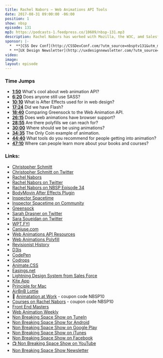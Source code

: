 ```yaml
---
title: Rachel Nabors — Web Animations API Tools
date: 2017-08-31 09:00:00 -06:00
position: 1
show: nbsp
episode: 131
mp3: https://podcasts-1.feedpress.co/10609/nbsp-131.mp3
description: Rachel Nabors has worked with Mozilla, the W3C, amd Salesforce. Currently, Rachel is a Program Manager on the Microsoft Edge Team representing Web design and animation communities.
sponsor: |-
  *  **[CSS Dev Conf](http://CSSDevConf.com/?utm_source=nbsptv131&utm_medium=podcast&utm_campaign=cssdevconf2017)** — Conference dedicated to CSS and its super friend technologies like JavaScript, Sass, npm, and more. A limited supply of Early Bird Tickets now on sale. [Register now!](http://CSSDevConf.com/?utm_source=nbsptv131&utm_medium=podcast&utm_campaign=cssdevconf2017)
  * **[UX Design Newsletter](http://uxdesignnewsletter.com/?utm_source=nbsptv131&utm_medium=podcast&utm_campaign=uxdesignnewsletter)** — A weekly free newsletter containing a collection of tutorials, articles, and videos about front-end design and development, plus tips on how to bring better engagement to the multi-device world curated by Christopher Schmitt. [Sign up now!](http://uxdesignnewsletter.com/?utm_source=nbsptv131&utm_medium=podcast&utm_campaign=uxdesignnewsletter)
video:
image:
layout: episode
---
```


### Time Jumps

* **[1:50](#t=1:50)** What's cool about web animation API?
* **[6:20](#t=6:20)** Does anyone still use SASS?
* **[10:10](#t=10:10)** What is After Effects used for in web design?
* **[17:24](#t=17:24)** Did we have Flash?
* **[18:40](#t=18:40)** Comparing Greensock to the Web Animation API.
* **[26:15](#t=26:15)** Does web animations have browser support?
* **[28:55](#t=28:55)** Are there polyfills we can reach for?
* **[30:00](#t=30:00)** Where should we be using animations?
* **[34:35](#t=34:35)** The Only Coin example of animation.
* **[44:40](#t=44:40)** What tools do you recommend for people getting into animation?
* **[47:10](#t=47:10)** Where can people learn more about your books and courses?


### Links:

* [Christopher Schmitt](http://Christopher.org)
* [Christopher Schmitt on Twitter](https://twitter.com/teleject)
* [Rachel Nabors](http://rachelnabors.com)
* [Rachel Nabors on Twitter](https://twitter.com/rachelnabors)
* [Rachel Nabors on NBSP Episode 34](https://goodstuff.fm/nbsp/34)
* [BodyMovin After Effects Plugin](https://github.com/bodymovin/bodymovin)
* [Inspector Spacetime](https://google.github.io/inspectorspacetime/)
* [Inspector Spacetime on Community](https://www.youtube.com/watch?v=WQAgPaJvvHU)
* [Greensock](https://greensock.com)
* [Sarah Drasner on Twitter](https://twitter.com/sarah_edo)
* [Sara Soueidan on Twitter](https://twitter.com/SaraSoueidan)
* [WPT.FYI](http://wpt.fyi)
* [Caniuse.com](http://caniuse.com)
* [Web Animations API Resources](http://rachelnabors.com/waapi)
* [Web Animations Polyfill](https://github.com/web-animations/web-animations-js)
* [Revisionist History](http://revisionisthistory.com)
* [D3js](https://d3js.org)
* [CodePen](https://codepen.io)
* [Codrops](https://tympanus.net/codrops/)
* [Animate.CSS](https://daneden.github.io/animate.css/)
* [Easings.net](http://easings.net)
* [Lightning Design System from Sales Force](https://www.lightningdesignsystem.com)
* [Kite App](https://kiteapp.co)
* [Principle for Mac](http://principleformac.com)
* [AirBnB Lottie](https://airbnb.design/lottie/)
* 📘 [Animatation at Work](https://abookapart.com/products/animation-at-work) - coupon code NBSP10
* [Courses on Rachel Nabors](http://courses.rachelnabors.com) - coupon code NBSP10
* [Front End Masters](https://frontendmasters.com)
* [Web Animation Weekly](http://webanimationweekly.com)
* [Non Breaking Space Show on TuneIn](http://tunein.com/radio/Non-Breaking-Space-Show-p885155/)
* [Non Breaking Space Show for Android](http://subscribeonandroid.com/feeds.goodstuff.fm/nbsp)
* [Non Breaking Space Show on Google Play](https://playmusic.app.goo.gl/?ibi=com.google.PlayMusic&isi=691797987&ius=googleplaymusic&link=https://play.google.com/music/m/Iw5ik6iwalo5vmda5rqyrotdney?t%3DNon_Breaking_Space_Show%26pcampaignid%3DMKT-na-all-co-pr-mu-pod-16)
* [Non Breaking Space Show on iTunes](https://itunes.apple.com/ca/podcast/non-breaking-space-show/id507162981?mt=2&ign-mpt=uo%3D4)
* [Non Breaking Space Show on Facebook](https://www.facebook.com/nbsptv)
* [📺 Non Breaking Space Show on YouTube](https://www.youtube.com/channel/UC--mqA75V3CM8hxId0l7e_g?sub_confirmation=1)
* [Non Breaking Space Show Newsletter](http://newsletter.nonbreakingspace.tv/)
